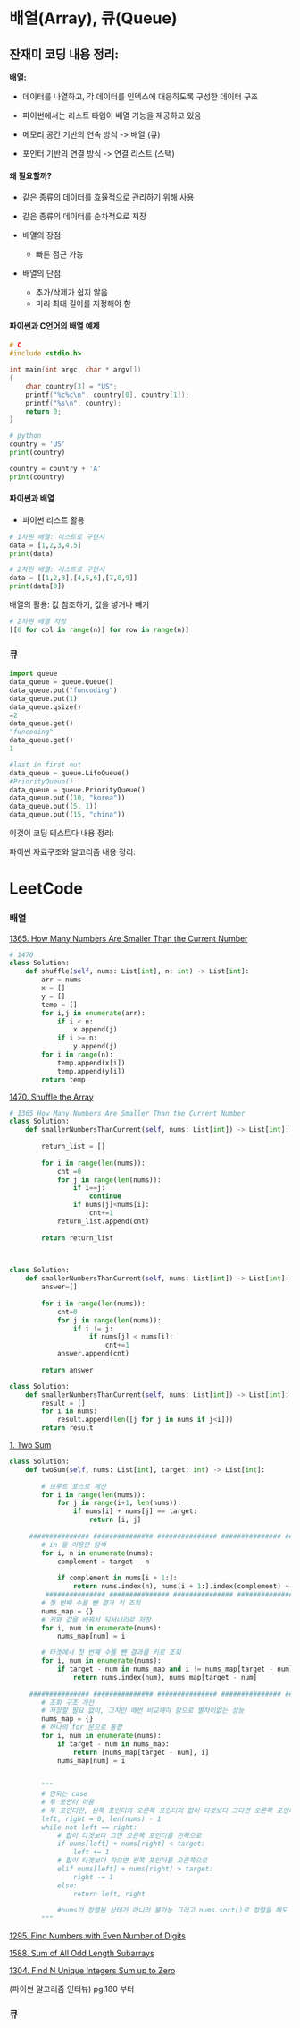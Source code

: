 # 배열(Array), 큐(Queue)

## 잔재미 코딩 내용 정리:

**배열:** 

- 데이터를 나열하고, 각 데이터를 인덱스에 대응하도록 구성한 데이터 구조
- 파이썬에서는 리스트 타입이 배열 기능을 제공하고 있음

- 메모리 공간 기반의 연속 방식 -> 배열 (큐)
- 포인터 기반의 연결 방식 -> 연결 리스트 (스택)

#### 왜 필요할까?

- 같은 종류의 데이터를 효율적으로 관리하기 위해 사용

- 같은 종류의 데이터를 순차적으로 저장

- 배열의 장점:
  - 빠른 점근 가능
- 배열의 단점:
  - 추가/삭제가 쉽지 않음
  - 미리 최대 길이를 지정해야 함

#### 파이썬과 C언어의 배열 예제

```c
# C
#include <stdio.h>

int main(int argc, char * argv[])
{
	char country[3] = "US";
	printf("%c%c\n", country[0], country[1]);
	printf("%s\n", country);
	return 0;
}
```

```python
# python
country = 'US'
print(country)

country = country + 'A'
print(country)
```

#### 파이썬과 배열

- 파이썬 리스트 활용

```python
# 1차원 배열: 리스트로 구현시
data = [1,2,3,4,5]
print(data)

# 2차원 배열: 리스트로 구현시
data = [[1,2,3],[4,5,6],[7,8,9]]
print(data[0])
```

배열의 활용: 값 참조하기, 값을 넣거나 빼기

```python
# 2차원 배열 지정
[[0 for col in range(n)] for row in range(n)]
```



### 큐

```python
import queue
data_queue = queue.Queue()
data_queue.put("funcoding")
data_queue.put(1)
data_queue.qsize() 
=2
data_queue.get()
"funcoding"
data_queue.get()
1

#last in first out
data_queue = queue.LifoQueue()
#PriorityQueue()
data_queue = queue.PriorityQueue()
data_queue.put((10, "korea"))
data_queue.put((5, 1))
data_queue.put((15, "china"))
```





이것이 코딩 테스트다 내용 정리:



파이썬 자료구조와 알고리즘 내용 정리:



# LeetCode

### 배열

[1365. How Many Numbers Are Smaller Than the Current Number](https://leetcode.com/problems/how-many-numbers-are-smaller-than-the-current-number/)

```python
# 1470
class Solution:
    def shuffle(self, nums: List[int], n: int) -> List[int]:
        arr = nums
        x = []
        y = []
        temp = []
        for i,j in enumerate(arr):
            if i < n:
                x.append(j)
            if i >= n:
                y.append(j)
        for i in range(n):
            temp.append(x[i])
            temp.append(y[i])
        return temp		
```

[1470. Shuffle the Array](https://leetcode.com/problems/shuffle-the-array/)

```python
# 1365 How Many Numbers Are Smaller Than the Current Number
class Solution:
    def smallerNumbersThanCurrent(self, nums: List[int]) -> List[int]:
        
        return_list = []
        
        for i in range(len(nums)):
            cnt =0 
            for j in range(len(nums)):
                if i==j:
                    continue
                if nums[j]<nums[i]:
                    cnt+=1
            return_list.append(cnt)
            
        return return_list
    


class Solution:
    def smallerNumbersThanCurrent(self, nums: List[int]) -> List[int]:
        answer=[]
        
        for i in range(len(nums)):
            cnt=0
            for j in range(len(nums)):
                if i != j:
                    if nums[j] < nums[i]:
                        cnt+=1
            answer.append(cnt)
        
        return answer

class Solution:
    def smallerNumbersThanCurrent(self, nums: List[int]) -> List[int]:
        result = []
        for i in nums:
            result.append(len([j for j in nums if j<i]))
        return result
```

[1. Two Sum](https://leetcode.com/problems/two-sum/submissions/)

```python
class Solution:
    def twoSum(self, nums: List[int], target: int) -> List[int]:
        
        # 브루트 포스로 계산
        for i in range(len(nums)):
            for j in range(i+1, len(nums)):
                if nums[i] + nums[j] == target:
                    return [i, j]
        
     ############### ############### ############### ############### ###############
        # in 을 이용한 탐색
        for i, n in enumerate(nums):
            complement = target - n
            
            if complement in nums[i + 1:]:
                return nums.index(n), nums[i + 1:].index(complement) + (i + 1)
 		 ############### ############### ############### ############### ###############
        # 첫 번째 수를 뺀 결과 키 조회
        nums_map = {}
        # 키와 값을 바꿔서 딕셔너리로 저장
        for i, num in enumerate(nums):
            nums_map[num] = i

        # 타겟에서 첫 번째 수를 뺀 결과를 키로 조회
        for i, num in enumerate(nums):
            if target - num in nums_map and i != nums_map[target - num]:
                return nums.index(num), nums_map[target - num]
       
     ############### ############### ############### ############### ###############
        # 조회 구조 개선
        # 저장할 필요 없이, 그치만 매번 비교해야 함으로 별차이없는 성능
        nums_map = {}
        # 하나의 for 문으로 통합
        for i, num in enumerate(nums):
            if target - num in nums_map:
                return [nums_map[target - num], i]
            nums_map[num] = i
       
        
        """
        # 안되는 case
        # 투 포인터 이용
        # 투 포인터란, 왼쪽 포인터와 오른쪽 포인터의 합이 타겟보다 크다면 오른쪽 포인터를 왼쪽으로, 작다면 왼쪽 포인터를 오른쪽으로 옮기면서 값을 조정하는 방식이다.
        left, right = 0, len(nums) - 1
        while not left == right:
            # 합이 타겟보다 크면 오른쪽 포인터를 왼쪽으로
            if nums[left] + nums[right] < target:
                left += 1
            # 합이 타겟보다 작으면 왼쪽 포인터를 오른쪽으로
            elif nums[left] + nums[right] > target:
                right -= 1
            else:
                return left, right
            
            #nums가 정렬된 상태가 아니라 불가능 그리고 nums.sort()로 정렬을 해도 인덱스가 망가져서 문제이다. 결국 투포인터로는 못한다.
        """
```



[1295.  Find Numbers with Even Number of Digits](https://leetcode.com/problems/find-numbers-with-even-number-of-digits/submissions/)

[1588. Sum of All Odd Length Subarrays](https://leetcode.com/problems/sum-of-all-odd-length-subarrays/)

[1304. Find N Unique Integers Sum up to Zero](https://leetcode.com/problems/find-n-unique-integers-sum-up-to-zero/)

(파이썬 알고리즘 인터뷰) pg.180  부터

### 큐

